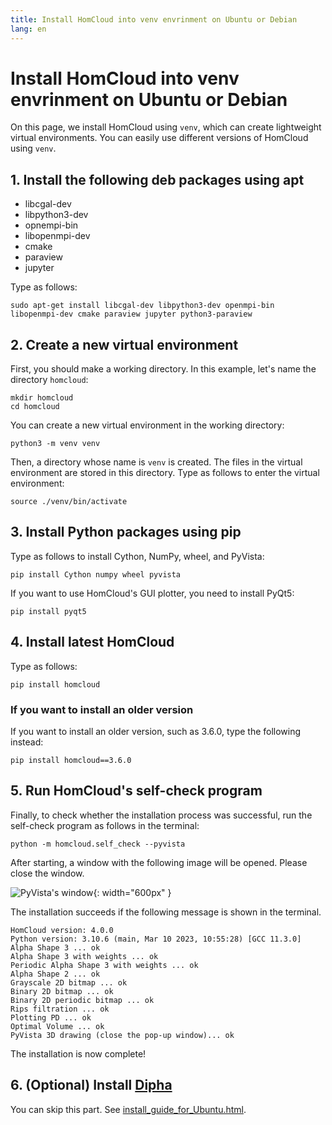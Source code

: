 ```yaml
---
title: Install HomCloud into venv envrinment on Ubuntu or Debian 
lang: en
---
```


# Install HomCloud into venv envrinment on Ubuntu or Debian

On this page, we install HomCloud using `venv`, which can create lightweight virtual environments.
You can easily use different versions of HomCloud using `venv`.

## 1. Install the following deb packages using apt

* libcgal-dev
* libpython3-dev
* opnempi-bin
* libopenmpi-dev
* cmake
* paraview
* jupyter

Type as follows:

    sudo apt-get install libcgal-dev libpython3-dev openmpi-bin libopenmpi-dev cmake paraview jupyter python3-paraview

## 2. Create a new virtual environment

First, you should make a working directory. In this example, let's name the directory `homcloud`:

    mkdir homcloud
    cd homcloud

You can create a new virtual environment in the working directory:

    python3 -m venv venv

Then, a directory whose name is `venv` is created. The files in the virtual environment are stored in this directory.
Type as follows to enter the virtual environment:

    source ./venv/bin/activate
    
## 3. Install Python packages using pip

Type as follows to install Cython, NumPy, wheel, and PyVista:

    pip install Cython numpy wheel pyvista

If you want to use HomCloud's GUI plotter, you need to install PyQt5:

    pip install pyqt5

## 4. Install latest HomCloud

Type as follows:

    pip install homcloud

### If you want to install an older version

If you want to install an older version, such as 3.6.0, type the following instead:

    pip install homcloud==3.6.0

## 5. Run HomCloud's self-check program

Finally, to check whether the installation process was successful, run the self-check program as follows in the terminal:

    python -m homcloud.self_check --pyvista

After starting, a window with the following image will be opened. Please close the window.

![PyVista's window](/images/screenshot-selfcheck-pyvista.png){: width="600px" }

The installation succeeds if the following message is shown in the terminal.

    HomCloud version: 4.0.0
    Python version: 3.10.6 (main, Mar 10 2023, 10:55:28) [GCC 11.3.0]
    Alpha Shape 3 ... ok
    Alpha Shape 3 with weights ... ok
    Periodic Alpha Shape 3 with weights ... ok
    Alpha Shape 2 ... ok
    Grayscale 2D bitmap ... ok
    Binary 2D bitmap ... ok
    Binary 2D periodic bitmap ... ok
    Rips filtration ... ok
    Plotting PD ... ok
    Optimal Volume ... ok
    PyVista 3D drawing (close the pop-up window)... ok

The installation is now complete!


## 6. (Optional) Install [Dipha](http://github.com/DIPHA/dipha)

You can skip this part.
See [install_guide_for_Ubuntu.html](install_guide_for_Ubuntu.html).

